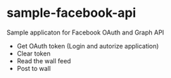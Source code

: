 sample-facebook-api
===================

Sample applicaton for Facebook OAuth and Graph API
* Get OAuth token (Login and autorize application)
* Clear token
* Read the wall feed
* Post to wall
